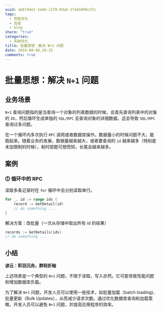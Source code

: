 ```yaml
---
uuid: ab6744e1-1a6b-11f0-8da5-27eb5096c37c
tags:
  - 性能优化
  - 总结
  - blog
share: "true"
categories:
  - 系统优化
title: 批量思想：解决 N+1 问题
date: 2024-08-06,16:25
comments: true
---
```


# 批量思想：解决 `N+1` 问题

## 业务场景

`N+1` 查询问题指的是当查询一个对象的列表数据的时候，会首先查询列表中的对象的 `ID`，然后循环生成单独的 `SQL/RPC` 去查询对象的详细数据。这会导致 `SQL/RPC` 查询过多问题。

在一个循环内多次执行 `RPC` 调用或者数据库操作。数据量小的时候问题不大，能跑起来。随着业务的发展，数据量越来越大，或者要查询的 `id` 越来越多（特别是未加限制的时候），耗时部题可想而知，长尾会越来越多。

## 案例

### **⓵ 循环中的 RPC**

读取多条记录时在 `for` 循环中去分别读取单行。

```go
for _, id := range ids {
    record := GetDetail(id)
    // do something ...
}
```

解决方案：改批量（一次从存储中取出所有 id 的结果）

```go
records := GetDetails(ids)
// do something ...
```

## 小结

**谚云：积羽沉舟，群轻折轴**

上述场景是一个典型的 `N+1` 问题，不限于读取，写入亦然。它可能导致性能问题和增加数据库负载。

为了解决 `N+1` 问题，开发人员可以使用一些技术，如批量加载（batch loading)、批量更新（Bulk Updates），从而减少请求次数。通过优化数据库查询和加载策略，开发人员可以避免 `N+1` 问题，并提高应用程序的效率。
